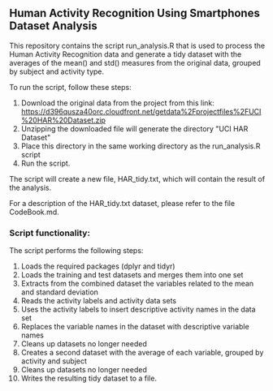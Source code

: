 ## Human Activity Recognition Using Smartphones Dataset Analysis

This repository contains the script run_analysis.R that is used to process the Human Activity Recognition
data and generate a tidy dataset with the averages of the mean() and std() measures from the original data,
grouped by subject and activity type.

To run the script, follow these steps:

1. Download the original data from the project from this link:
	 https://d396qusza40orc.cloudfront.net/getdata%2Fprojectfiles%2FUCI%20HAR%20Dataset.zip
2. Unzipping the downloaded file will generate the directory "UCI HAR Dataset"
3. Place this directory in the same working directory as the run_analysis.R script
4. Run the script.

The script will create a new file, HAR_tidy.txt, which will contain the result of the analysis.

For a description of the HAR_tidy.txt dataset, please refer to the file CodeBook.md.

### Script functionality:

The script performs the following steps:

1. Loads the required packages (dplyr and tidyr)
2. Loads the training and test datasets and merges them into one set
3. Extracts from the combined dataset the variables related to the mean and standard deviation
4. Reads the activity labels and activity data sets
5. Uses the activity labels to insert descriptive activity names in the data set
6. Replaces the variable names in the dataset with descriptive variable names
7. Cleans up datasets no longer needed
8. Creates a second dataset with the average of each variable, grouped by activity and subject
9. Cleans up datasets no longer needed
10. Writes the resulting tidy dataset to a file.

